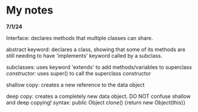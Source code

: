 # My notes

**7/1/24**

Interface: declares methods that multiple classes can share. 

abstract keyword: declares a class, showing that some of its methods are still
needing to have 'implements' keyword called by a subclass.

subclasses: uses keyword 'extends' to add methods/variables to superclass
_constructor:_ uses super() to call the superclass constructor

shallow copy: creates a new reference to the data object

deep copy: creates a completely new data object. DO NOT confuse shallow and deep copying!
syntax: public Object clone() {return new Object(this)}

